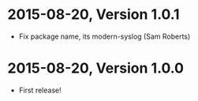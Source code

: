 2015-08-20, Version 1.0.1
=========================

 * Fix package name, its modern-syslog (Sam Roberts)


2015-08-20, Version 1.0.0
=========================

 * First release!
